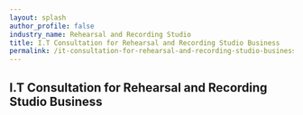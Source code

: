```yaml
---
layout: splash 
author_profile: false 
industry_name: Rehearsal and Recording Studio
title: I.T Consultation for Rehearsal and Recording Studio Business
permalink: /it-consultation-for-rehearsal-and-recording-studio-business
---
```


## I.T Consultation for Rehearsal and Recording Studio Business